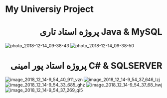 # My Universiy Project

<div dir="rtl"> <h1> Java & MySQL پروژه استاد تاری </h1> </div>


![photo_2018-12-14_09-38-43](https://user-images.githubusercontent.com/16706911/49986178-17829580-ff84-11e8-8fe0-a1caa6a2ae0a.jpg)
![photo_2018-12-14_09-38-50](https://user-images.githubusercontent.com/16706911/49986177-16516880-ff84-11e8-8a3d-5fc60a6ffadf.jpg)

<div dir="rtl"> <h1>C# & SQLSERVER پروژه استاد پور امینی </h1> </div>

![image_2018_12_14-9_54_40_911_vzn](https://user-images.githubusercontent.com/16706911/49986839-8660ee00-ff86-11e8-8eec-354775dce85f.PNG)
![image_2018_12_14-9_54_37_646_lzj](https://user-images.githubusercontent.com/16706911/49986846-8a8d0b80-ff86-11e8-89d9-64cc1c0f6c03.PNG)
![image_2018_12_14-9_54_33_685_ghz](https://user-images.githubusercontent.com/16706911/49986848-8b25a200-ff86-11e8-9429-4f818721b97a.jpg)
![image_2018_12_14-9_54_37_68_hwj](https://user-images.githubusercontent.com/16706911/49986849-8b25a200-ff86-11e8-8b0e-b4c2a3736754.PNG)
![image_2018_12_14-9_54_37_269_qi5](https://user-images.githubusercontent.com/16706911/49986851-8b25a200-ff86-11e8-905d-54d2071aec23.PNG)
